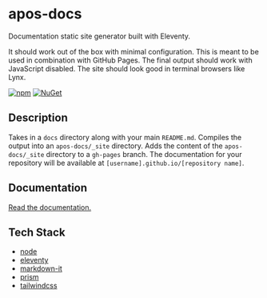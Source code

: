 # apos-docs

Documentation static site generator built with Eleventy.

It should work out of the box with minimal configuration. This is meant to be used in combination with GitHub Pages. The final output should work with JavaScript disabled. The site should look good in terminal browsers like Lynx.

[![npm](https://img.shields.io/npm/v/apos-docs.svg)](https://www.npmjs.com/package/apos-docs) [![NuGet](https://img.shields.io/npm/dt/apos-docs.svg)](https://www.npmjs.com/package/apos-docs)

## Description

Takes in a `docs` directory along with your main `README.md`. Compiles the output into an `apos-docs/_site` directory. Adds the content of the `apos-docs/_site` directory to a `gh-pages` branch. The documentation for your repository will be available at `[username].github.io/[repository name]`.

## Documentation

[Read the documentation.](https://apostolique.github.io/apos-docs/getting-started/)

## Tech Stack

* [node](https://nodejs.org)
* [eleventy](https://www.11ty.dev/)
* [markdown-it](https://github.com/markdown-it/markdown-it)
* [prism](https://github.com/PrismJS/prism)
* [tailwindcss](https://tailwindcss.com/)
